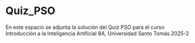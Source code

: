 # Quiz_PSO
En este espacio se adjunta la solución del Quiz PSO para el curso Introducción a la Inteligencia Artificial 8A, Universidad Santo Tomás 2025-2
